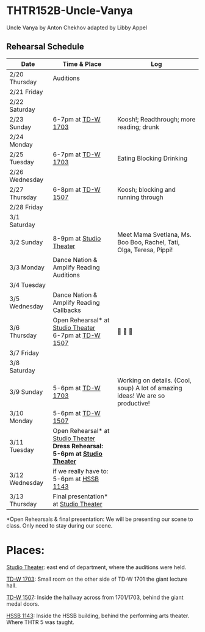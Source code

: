 # THTR152B-Uncle-Vanya
Uncle Vanya by Anton Chekhov adapted by Libby Appel

## Rehearsal Schedule

| Date           | Time & Place  |     Log         |
|----------------|---------------|-----------------|
|  2/20 Thursday |  Auditions    |                 |
|  2/21 Friday   |               |                 |
|  2/22 Saturday |               |                 |
|  2/23 Sunday   | 6-7pm at [TD-W 1703] | Koosh!; Readthrough; more reading; drunk |
|  2/24 Monday   |               |                 |
|  2/25 Tuesday  | 6-7pm at [TD-W 1703] | Eating Blocking Drinking |
|  2/26 Wednesday|               |                 |
|  2/27 Thursday | 6-8pm at [TD-W 1507] | Koosh; blocking and running through |
|  2/28 Friday   |               |                 |
|  3/1 Saturday  |               |                 |
|  3/2 Sunday    | 8-9pm at [Studio Theater] | Meet Mama Svetlana, Ms. Boo Boo, Rachel, Tati, Olga, Teresa, Pippi! |
|  3/3 Monday    | Dance Nation & Amplify Reading Auditions |                 |
|  3/4 Tuesday   |               |                 |
|  3/5 Wednesday | Dance Nation & Amplify Reading Callbacks |                 |
|  3/6 Thursday  | Open Rehearsal* at [Studio Theater] <br> 6-7pm at [TD-W 1507][TD-W 1507]| :beer: :girl: :fork_and_knife: |
|  3/7 Friday    |               |                 |
|  3/8 Saturday  |               |                 |
|  3/9 Sunday    | 5-6pm at [TD-W 1703] | Working on details. (Cool, soup) A lot of amazing ideas! We are so productive! |
|  3/10 Monday   | 5-6pm at [TD-W 1507][TD-W 1507] |                 |
|  3/11 Tuesday  | Open Rehearsal* at [Studio Theater][Studio Theater] <br> **Dress Rehearsal: 5-6pm at [Studio Theater][Studio Theater]**|                 |
|  3/12 Wednesday| if we really have to: 5-6pm at [HSSB 1143][HSSB 1143] |                 |
|  3/13 Thursday | Final presentation* at [Studio Theater][Studio Theater] |                 |


*Open Rehearsals & final presentation: We will be presenting our scene to class. Only need to stay during our scene.


# Places:
[Studio Theater][Studio Theater]: east end of department, where the auditions were held.

[TD-W 1703][TD-W 1703]: Small room on the other side of TD-W 1701 the giant lecture hall.

[TD-W 1507][TD-W 1507]: Inside the hallway across from 1701/1703, behind the giant medal doors.

[HSSB 1143][HSSB 1143]: Inside the HSSB building, behind the performing arts theater. Where THTR 5 was taught.

[Studio Theater]: https://maps.app.goo.gl/9ysWA1NwAuz8w3iJ6
[TD-W 1703]: https://www.google.com/maps/place/34%C2%B024'46.3%22N+119%C2%B051'05.2%22W/@34.4127426,-119.8515302,57m/data=!3m1!1e3!4m4!3m3!8m2!3d34.412853!4d-119.851437?entry=ttu&g_ep=EgoyMDI1MDEyMC4wIKXMDSoASAFQAw%3D%3D
[TD-W 1507]: https://www.google.com/maps/place/34%C2%B024'44.9%22N+119%C2%B051'06.3%22W/@34.4123736,-119.8517677,81m/data=!3m1!1e3!4m4!3m3!8m2!3d34.412467!4d-119.851762?entry=ttu&g_ep=EgoyMDI1MDEyMC4wIKXMDSoASAFQAw%3D%3D
[HSSB 1143]: https://maps.app.goo.gl/chgVj2j5VaCt3Pwy8
